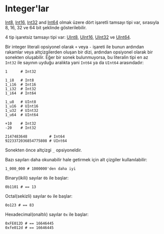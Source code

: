 # Integer'lar

[Int8](http://crystal-lang.org/api/Int8.html), [Int16](http://crystal-lang.org/api/Int16.html), [Int32](http://crystal-lang.org/api/Int32.html) and [Int64](http://crystal-lang.org/api/Int64.html) olmak üzere dört işaretli tamsayı tipi var, sırasıyla 8, 16, 32 ve 64 bit şeklinde gösterilebilir.

4 tip işaretsiz tamsayı tipi var: [UInt8](http://crystal-lang.org/api/UInt8.html), [UInt16](http://crystal-lang.org/api/UInt16.html), [UInt32](http://crystal-lang.org/api/UInt32.html) ve [UInt64](http://crystal-lang.org/api/UInt64.html). 

Bir integer literali opsiyonel olarak `+` veya `-` işareti ile bunun ardından rakamlar veya altçizgilerden oluşan bir dizi, ardından opsiyonel olarak bir sonekten oluşabilir. Eğer bir sonek bulunmuyorsa, bu literalin tipi en az `Int32` ile sayının uyduğu aralıkta yani `Int64` ya da `UInt64` arasındadır:

```crystal
1      # Int32

1_i8   # Int8
1_i16  # Int16
1_i32  # Int32
1_i64  # Int64

1_u8   # UInt8
1_u16  # UInt16
1_u32  # UInt32
1_u64  # UInt64

+10    # Int32
-20    # Int32

2147483648          # Int64
9223372036854775808 # UInt64
```

Sonekten önce altçizgi `_` opsiyoneldir.

Bazı sayıları daha okunabilir hale getirmek için alt çizgiler kullanılabilir:

```crystal
1_000_000 # 1000000'den daha iyi
```

Binary(ikili) sayılar `0b` ile başlar:

```crystal
0b1101 # == 13
```

Octal(sekizli) sayılar `0o` ile başlar:

```crystal
0o123 # == 83
```

Hexadecimal(onaltılı) sayılar `0x` ile başlar:

```crystal
0xFE012D # == 16646445
0xfe012d # == 16646445
```
